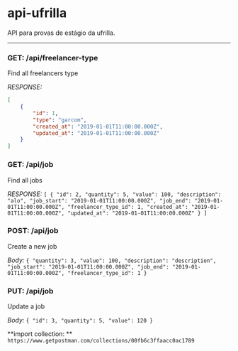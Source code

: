 # api-ufrilla
API para provas de estágio da ufrilla.

---

### GET: /api/freelancer-type

Find all freelancers type

*RESPONSE:*
```json
[
    {
        "id": 1,
        "type": "garcom",
        "created_at": "2019-01-01T11:00:00.000Z",
        "updated_at": "2019-01-01T11:00:00.000Z"
    }
]
```

### GET: /api/job

Find all jobs

*RESPONSE:*
`[
    {
        "id": 2,
        "quantity": 5,
        "value": 100,
        "description": "alo",
        "job_start": "2019-01-01T11:00:00.000Z",
        "job_end": "2019-01-01T11:00:00.000Z",
        "freelancer_type_id": 1,
        "created_at": "2019-01-01T11:00:00.000Z",
        "updated_at": "2019-01-01T11:00:00.000Z"
    }
]`


### POST: /api/job

Create a new job

*Body:*
`{
    "quantity": 3,
    "value": 100,
    "description": "description",
    "job_start": "2019-01-01T11:00:00.000Z",
    "job_end": "2019-01-01T11:00:00.000Z",
    "freelancer_type_id": 1
}`

### PUT: /api/job

Update a job

*Body:*
`{
	"id": 3,
    "quantity": 5,
    "value": 120
}`

**import collection: ** `https://www.getpostman.com/collections/00fb6c3ffaacc0ac1789`
